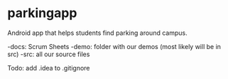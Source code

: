 # parkingapp

Android app that helps students find parking around campus.

-docs: Scrum Sheets
-demo: folder with our demos (most likely will be in src)
-src: all our source files

Todo:
add .idea to .gitignore

